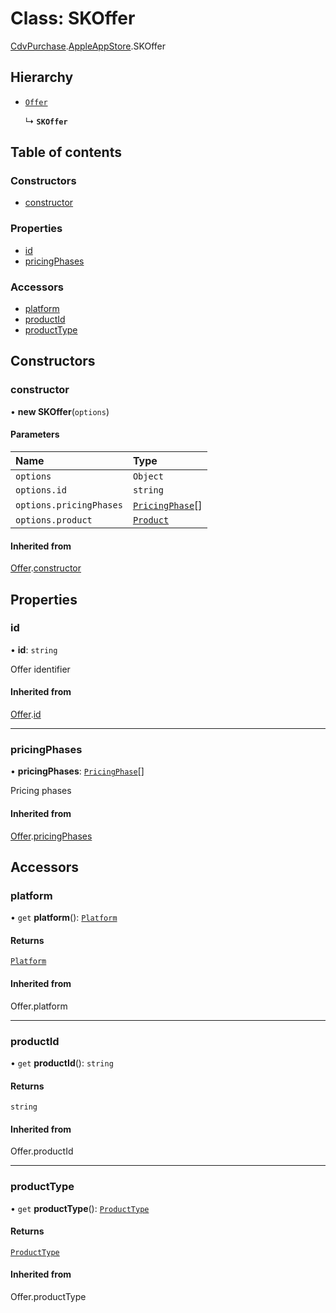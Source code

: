 # Class: SKOffer

[CdvPurchase](../modules/CdvPurchase.md).[AppleAppStore](../modules/CdvPurchase.AppleAppStore.md).SKOffer

## Hierarchy

- [`Offer`](CdvPurchase.Offer.md)

  ↳ **`SKOffer`**

## Table of contents

### Constructors

- [constructor](CdvPurchase.AppleAppStore.SKOffer.md#constructor)

### Properties

- [id](CdvPurchase.AppleAppStore.SKOffer.md#id)
- [pricingPhases](CdvPurchase.AppleAppStore.SKOffer.md#pricingphases)

### Accessors

- [platform](CdvPurchase.AppleAppStore.SKOffer.md#platform)
- [productId](CdvPurchase.AppleAppStore.SKOffer.md#productid)
- [productType](CdvPurchase.AppleAppStore.SKOffer.md#producttype)

## Constructors

### constructor

• **new SKOffer**(`options`)

#### Parameters

| Name | Type |
| :------ | :------ |
| `options` | `Object` |
| `options.id` | `string` |
| `options.pricingPhases` | [`PricingPhase`](../interfaces/CdvPurchase.PricingPhase.md)[] |
| `options.product` | [`Product`](CdvPurchase.Product.md) |

#### Inherited from

[Offer](CdvPurchase.Offer.md).[constructor](CdvPurchase.Offer.md#constructor)

## Properties

### id

• **id**: `string`

Offer identifier

#### Inherited from

[Offer](CdvPurchase.Offer.md).[id](CdvPurchase.Offer.md#id)

___

### pricingPhases

• **pricingPhases**: [`PricingPhase`](../interfaces/CdvPurchase.PricingPhase.md)[]

Pricing phases

#### Inherited from

[Offer](CdvPurchase.Offer.md).[pricingPhases](CdvPurchase.Offer.md#pricingphases)

## Accessors

### platform

• `get` **platform**(): [`Platform`](../enums/CdvPurchase.Platform.md)

#### Returns

[`Platform`](../enums/CdvPurchase.Platform.md)

#### Inherited from

Offer.platform

___

### productId

• `get` **productId**(): `string`

#### Returns

`string`

#### Inherited from

Offer.productId

___

### productType

• `get` **productType**(): [`ProductType`](../enums/CdvPurchase.ProductType.md)

#### Returns

[`ProductType`](../enums/CdvPurchase.ProductType.md)

#### Inherited from

Offer.productType
